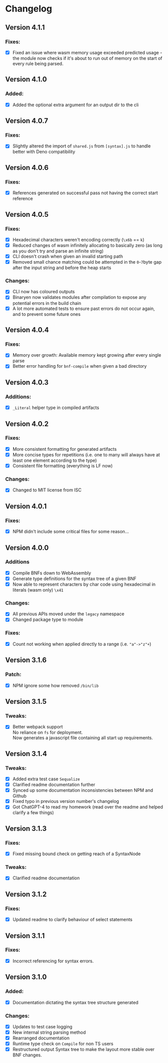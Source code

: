 # Changelog

## Version 4.1.1

### Fixes:
  - [x] Fixed an issue where wasm memory usage exceeded predicted usage - the module now checks if it's about to run out of memory on the start of every rule being parsed.

## Version 4.1.0

### Added:
  - [x] Added the optional extra argument for an output dir to the cli

## Version 4.0.7

### Fixes:
  - [x] Slightly altered the import of `shared.js` from `[syntax].js` to handle better with Deno compatibility

## Version 4.0.6

### Fixes:
  - [x] References generated on successful pass not having the correct start reference

## Version 4.0.5

### Fixes:
  - [x] Hexadecimal characters weren't encoding correctly (`\x6b` == `k`)
  - [x] Reduced changes of wasm infinitely allocating to basically zero (as long as you don't try and parse an infinite string)
  - [x] CLI doesn't crash when given an invalid starting path
  - [x] Removed small chance matching could be attempted in the `0`-`7`byte gap after the input string and before the heap starts

### Changes:
  - [x] CLI now has coloured outputs
  - [x] Binaryen now validates modules after compilation to expose any potential errors in the build chain
  - [x] A lot more automated tests to ensure past errors do not occur again, and to prevent some future ones

## Version 4.0.4

### Fixes:
  - [x] Memory over growth: Available memory kept growing after every single parse
  - [x] Better error handling for `bnf-compile` when given a bad directory

## Version 4.0.3

### Additions:
  - [x] `_Literal` helper type in compiled artifacts

## Version 4.0.2

### Fixes:
  - [x] More consistent formatting for generated artifacts
  - [x] More concise types for repetitions (i.e. one to many will always have at least one element according to the type)
  - [x] Consistent file formatting (everything is LF now)

### Changes:
  - [x] Changed to MIT license from ISC

## Version 4.0.1

### Fixes:
  - [x] NPM didn't include some critical files for some reason...

## Version 4.0.0

### Additions
  - [x] Compile BNFs down to WebAssembly
  - [x] Generate type definitions for the syntax tree of a given BNF
  - [x] Now able to represent characters by char code using hexadecimal in literals (wasm only) `\x41`

### Changes:
  - [x] All previous APIs moved under the `legacy` namespace
  - [x] Changed package type to module

### Fixes:
  - [x] Count not working when applied directly to a range (i.e. `"a"->"z"+`)

## Version 3.1.6

### Patch:
 - [x] NPM ignore some how removed `/bin/lib`

## Version 3.1.5

### Tweaks:
 - [x] Better webpack support  
    No reliance on `fs` for deployment.  
    Now generates a javascript file containing all start up requirements.

## Version 3.1.4

### Tweaks:
 - [x] Added extra test case `Sequalize`
 - [x] Clarified readme documentation further
 - [x] Synced up some documentation inconsistencies between NPM and Github
 - [x] Fixed typo in previous version number's changelog
 - [x] Got ChatGPT-4 to read my homework (read over the readme and helped clarify a few things)

## Version 3.1.3

### Fixes:
 - [x] Fixed missing bound check on getting reach of a SyntaxNode

### Tweaks:
 - [x] Clarified readme documentation

## Version 3.1.2
### Fixes:
 - [x] Updated readme to clarify behaviour of select statements

## Version 3.1.1
### Fixes:
 - [x] Incorrect referencing for syntax errors.

## Version 3.1.0

### Added:
 - [x] Documentation dictating the syntax tree structure generated

### Changes:
 - [x] Updates to test case logging
 - [x] New internal string parsing method
 - [x] Rearranged documentation
 - [x] Runtime type check on `Compile` for non TS users
 - [x] Restructured output Syntax tree to make the layout more stable over BNF changes.